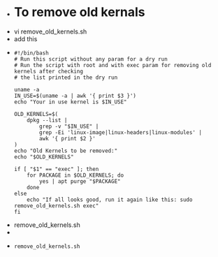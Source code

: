 - # To remove old kernals
- vi remove_old_kernels.sh
- add this
- ```
  #!/bin/bash
  # Run this script without any param for a dry run
  # Run the script with root and with exec param for removing old kernels after checking
  # the list printed in the dry run
  
  uname -a
  IN_USE=$(uname -a | awk '{ print $3 }')
  echo "Your in use kernel is $IN_USE"
  
  OLD_KERNELS=$(
      dpkg --list |
          grep -v "$IN_USE" |
          grep -Ei 'linux-image|linux-headers|linux-modules' |
          awk '{ print $2 }'
  )
  echo "Old Kernels to be removed:"
  echo "$OLD_KERNELS"
  
  if [ "$1" == "exec" ]; then
      for PACKAGE in $OLD_KERNELS; do
          yes | apt purge "$PACKAGE"
      done
  else
      echo "If all looks good, run it again like this: sudo remove_old_kernels.sh exec"
  fi
  ```
- remove_old_kernels.sh
-
- ```
  remove_old_kernels.sh
  ```